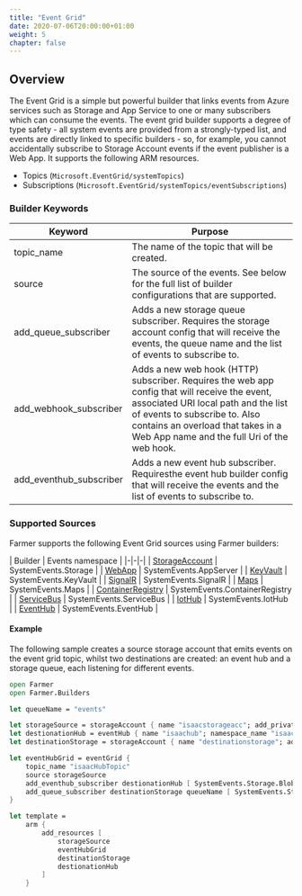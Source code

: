 ```yaml
---
title: "Event Grid"
date: 2020-07-06T20:00:00+01:00
weight: 5
chapter: false
---
```


## Overview
The Event Grid is a simple but powerful builder that links events from Azure services such as Storage and App Service to one or many subscribers which can consume the events. The event grid builder supports a degree of type safety - all system events are provided from a strongly-typed list, and events are directly linked to specific builders - so, for example, you cannot accidentally subscribe to Storage Account events if the event publisher is a Web App. It supports the following ARM resources.

* Topics (`Microsoft.EventGrid/systemTopics`)
* Subscriptions (`Microsoft.EventGrid/systemTopics/eventSubscriptions`)

### Builder Keywords
|  Keyword | Purpose |
|-|-|
| topic_name | The name of the topic that will be created. |
| source | The source of the events. See below for the full list of builder configurations that are supported. |
| add_queue_subscriber | Adds a new storage queue subscriber. Requires the storage account config that will receive the events, the queue name and the list of events to subscribe to. |
| add_webhook_subscriber| Adds a new web hook (HTTP) subscriber. Requires the web app config that will receive the event, associated URI local path and the list of events to subscribe to. Also contains an overload that takes in a Web App name and the full Uri of the web hook. |
| add_eventhub_subscriber| Adds a new event hub subscriber. Requiresthe event hub builder config that will receive the events and the list of events to subscribe to. |

### Supported Sources
Farmer supports the following Event Grid sources using Farmer builders:

| Builder | Events namespace |
|-|-|-|
| [StorageAccount](storage-account) | SystemEvents.Storage |
| [WebApp](web-app) | SystemEvents.AppServer |
| [KeyVault](keyvault) | SystemEvents.KeyVault |
| [SignalR](signalr) | SystemEvents.SignalR |
| [Maps](maps) | SystemEvents.Maps |
| [ContainerRegistry](container-registry) | SystemEvents.ContainerRegistry |
| [ServiceBus](service-bus) | SystemEvents.ServiceBus |
| [IotHub](iot-hub) | SystemEvents.IotHub |
| [EventHub](eventhub) | SystemEvents.EventHub |

#### Example
The following sample creates a source storage account that emits events on the event grid topic, whilst two destinations are created: an event hub and a storage queue, each listening for different events.

```fsharp
open Farmer
open Farmer.Builders

let queueName = "events"

let storageSource = storageAccount { name "isaacstorageacc"; add_private_container "data" }
let destionationHub = eventHub { name "isaachub"; namespace_name "isaacns" }
let destinationStorage = storageAccount { name "destinationstorage"; add_queue queueName; add_private_container "events" }

let eventHubGrid = eventGrid {
    topic_name "isaacHubTopic"
    source storageSource
    add_eventhub_subscriber destionationHub [ SystemEvents.Storage.BlobCreated; SystemEvents.Storage.BlobDeleted ]
    add_queue_subscriber destinationStorage queueName [ SystemEvents.Storage.BlobCreated ]
}

let template =
    arm {
        add_resources [
            storageSource
            eventHubGrid
            destinationStorage
            destionationHub
        ]
    }
```